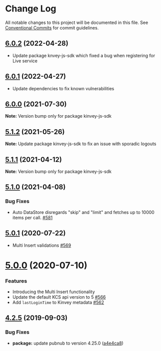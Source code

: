 # Change Log

All notable changes to this project will be documented in this file.
See [Conventional Commits](https://conventionalcommits.org) for commit guidelines.

## [6.0.2](https://github.com/Kinvey/js-sdk/compare/kinvey-node-sdk@6.0.1...kinvey-node-sdk@6.0.2) (2022-04-28)

* Update package knvey-js-sdk which fixed a bug when registering for Live service




## [6.0.1](https://github.com/Kinvey/js-sdk/compare/kinvey-node-sdk@6.0.0...kinvey-node-sdk@6.0.1) (2022-04-27)

* Update dependencies to fix known vulnerabilities




## [6.0.0](https://github.com/Kinvey/js-sdk/compare/kinvey-node-sdk@5.1.1...kinvey-node-sdk@6.0.0) (2021-07-30)

**Note:** Version bump only for package kinvey-js-sdk




## [5.1.2](https://github.com/Kinvey/js-sdk/compare/kinvey-node-sdk@5.1.1...kinvey-node-sdk@5.1.2) (2021-05-26)

**Note:** Update package kinvey-js-sdk to fix an issue with sporadic logouts




## [5.1.1](https://github.com/Kinvey/js-sdk/compare/kinvey-node-sdk@5.1.0...kinvey-node-sdk@5.1.1) (2021-04-12)

**Note:** Version bump only for package kinvey-js-sdk




## [5.1.0](https://github.com/Kinvey/js-sdk/compare/kinvey-node-sdk@5.0.1...kinvey-node-sdk@5.1.0) (2021-04-08)


### Bug Fixes

* Auto DataStore disregards "skip" and "limit" and fetches up to 10000 items per call. [#581](https://github.com/Kinvey/js-sdk/pull/581) 





## [5.0.1](https://github.com/Kinvey/js-sdk/compare/kinvey-node-sdk@5.0.0...kinvey-node-sdk@5.0.1) (2020-07-22)

* Multi Insert validations [#569](https://github.com/Kinvey/js-sdk/pull/569)





# [5.0.0](https://github.com/Kinvey/js-sdk/compare/kinvey-node-sdk@4.2.5...kinvey-node-sdk@5.0.0) (2020-07-10)


### Features

* Introducing the Multi Insert functionality
* Update the default KCS api version to 5 [#566](https://github.com/Kinvey/js-sdk/pull/566)
* Add `lastLoginTime` to Kinvey metadata [#562](https://github.com/Kinvey/js-sdk/pull/562)





## [4.2.5](https://github.com/Kinvey/js-sdk/compare/kinvey-node-sdk@4.2.3...kinvey-node-sdk@4.2.5) (2019-09-03)


### Bug Fixes

* **package:** update pubnub to version 4.25.0 ([a4e4ca8](https://github.com/Kinvey/js-sdk/commit/a4e4ca8))
